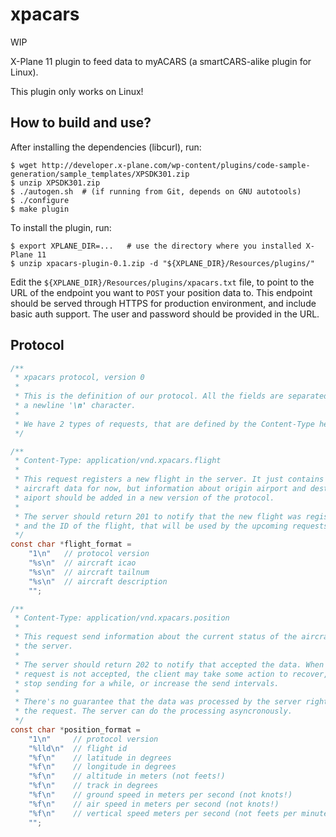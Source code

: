 # xpacars

WIP

X-Plane 11 plugin to feed data to myACARS (a smartCARS-alike plugin for Linux).

This plugin only works on Linux!


## How to build and use?

After installing the dependencies (libcurl), run:

    $ wget http://developer.x-plane.com/wp-content/plugins/code-sample-generation/sample_templates/XPSDK301.zip
    $ unzip XPSDK301.zip
    $ ./autogen.sh  # (if running from Git, depends on GNU autotools)
    $ ./configure
    $ make plugin

To install the plugin, run:

    $ export XPLANE_DIR=...   # use the directory where you installed X-Plane 11
    $ unzip xpacars-plugin-0.1.zip -d "${XPLANE_DIR}/Resources/plugins/"

Edit the `${XPLANE_DIR}/Resources/plugins/xpacars.txt` file, to point to the URL
of the endpoint you want to `POST` your position data to. This endpoint should
be served through HTTPS for production environment, and include basic auth support.
The user and password should be provided in the URL.


## Protocol

```c
/**
 * xpacars protocol, version 0
 *
 * This is the definition of our protocol. All the fields are separated with
 * a newline '\n' character.
 *
 * We have 2 types of requests, that are defined by the Content-Type header.
 */

/**
 * Content-Type: application/vnd.xpacars.flight
 *
 * This request registers a new flight in the server. It just contains the
 * aircraft data for now, but information about origin airport and destination
 * aiport should be added in a new version of the protocol.
 *
 * The server should return 201 to notify that the new flight was registered,
 * and the ID of the flight, that will be used by the upcoming requests.
 */
const char *flight_format =
    "1\n"   // protocol version
    "%s\n"  // aircraft icao
    "%s\n"  // aircraft tailnum
    "%s\n"  // aircraft description
    "";

/**
 * Content-Type: application/vnd.xpacars.position
 *
 * This request send information about the current status of the aircraft to
 * the server.
 *
 * The server should return 202 to notify that accepted the data. When a
 * request is not accepted, the client may take some action to recover, like
 * stop sending for a while, or increase the send intervals.
 *
 * There's no guarantee that the data was processed by the server right after
 * the request. The server can do the processing asyncronously.
 */
const char *position_format =
    "1\n"     // protocol version
    "%lld\n"  // flight id
    "%f\n"    // latitude in degrees
    "%f\n"    // longitude in degrees
    "%f\n"    // altitude in meters (not feets!)
    "%f\n"    // track in degrees
    "%f\n"    // ground speed in meters per second (not knots!)
    "%f\n"    // air speed in meters per second (not knots!)
    "%f\n"    // vertical speed meters per second (not feets per minute!)
    "";
```
